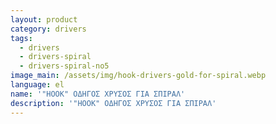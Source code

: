 ```yaml
---
layout: product
category: drivers
tags:
  - drivers
  - drivers-spiral
  - drivers-spiral-no5
image_main: /assets/img/hook-drivers-gold-for-spiral.webp
language: el
name: '"HOOK" ΟΔΗΓΟΣ ΧΡΥΣΟΣ ΓΙΑ ΣΠΙΡΑΛ'
description: '"HOOK" ΟΔΗΓΟΣ ΧΡΥΣΟΣ ΓΙΑ ΣΠΙΡΑΛ'
---
```

